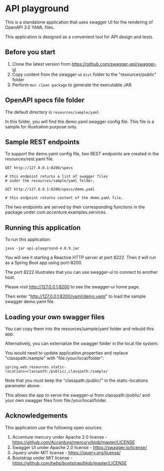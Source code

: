 # API playground

This is a standalone application that uses swagger UI for the rendering of OpenAPI 3.0 YAML files.

This application is designed as a convenient tool for API design and tests.

## Before you start

1. Clone the latest version from https://github.com/swagger-api/swagger-ui
2. Copy content from the swagger-ui `dist` folder to the "resources/public" folder
3. Perform `mvn clean package` to generate the executable JAR

## OpenAPI specs file folder

The default directory is `resources/sample/yaml`

In this folder, you will find the demo.yaml swagger config file.
This file is a sample for illustration purpose only.

## Sample REST endpoints

To support the demo.yaml config file, two REST endpoints are created in the resources/rest.yaml file.

```text
GET http://127.0.0.1:8200/specs

# this endpoint returns a list of swagger files
# under the resources/sample/yaml folder.

GET http://127.0.0.1:8200/specs/demo.yaml

# this endpoint returns content of the demo.yaml file.
```

The two endpoints are served by their corresponding functions in the package under com.accenture.examples.services.

## Running this application

To run this application:
```
java -jar api-playground-4.0.9.jar
```

You will see it starting a Reactive HTTP server at port 8222.
Then it will run as a Spring Boot app using port-8200.

The port 8222 illustrates that you can use swagger-ui to connect to another host.

Please visit http://127.0.0.1:8200 to see the swagger-ui home page.

Then enter "http://127.0.0.1:8200/yaml/demo.yaml" to load the sample swagger demo.yaml file.

## Loading your own swagger files

You can copy them into the resources/sample/yaml folder and rebuild this app.

Alternatively, you can externalize the swagger folder in the local file system.

You would need to update application.properties and replace "classpath:/sample" with
"file:/your/local/folder":

```properties
spring.web.resources.static-locations=classpath:/public/,classpath:/sample/
```

Note that you must keep the "classpath:/public/" in the static-locations parameter above.

This allows the app to serve the swagger-ui from classpath:/public/ and
your own swagger files from file:/your/local/folder.

## Acknowledgements

This application use the following open sources:
1. Accenture mercury under Apache 2.0 license - https://github.com/Accenture/mercury/blob/master/LICENSE
2. Swagger UI under Apache 2.0 license - https://swagger.io/license/
3. Jquery under MIT license - https://jquery.org/license/
4. Bootstrap under MIT license - https://github.com/twbs/bootstrap/blob/master/LICENSE
